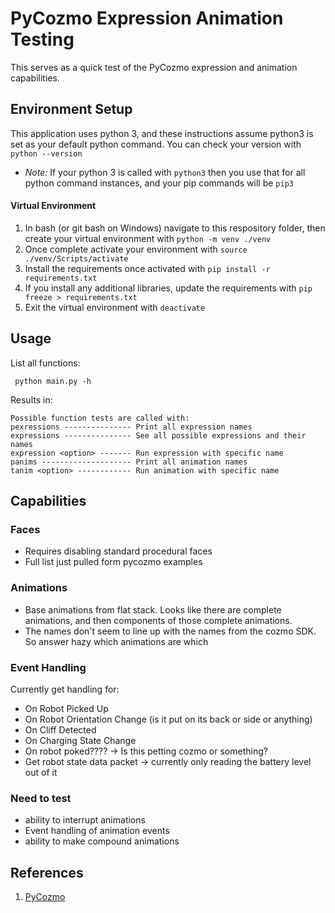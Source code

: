 # PyCozmo Expression Animation Testing

This serves as a quick test of the PyCozmo expression and animation capabilities.

## Environment Setup
This application uses python 3, and these instructions assume python3 is set as your default python command. You can check your version with ```python --version```

- *Note:* If your python 3 is called with ```python3``` then you use that for all python command instances, and your pip commands will be ```pip3```

#### Virtual Environment
1. In bash (or git bash on Windows) navigate to this respository folder, then create your virtual environment with ```python -m venv ./venv```
2. Once complete activate your environment with ```source ./venv/Scripts/activate```
3. Install the requirements once activated with ```pip install -r requirements.txt```
4. If you install any additional libraries, update the requirements with ```pip freeze > requirements.txt```
5. Exit the virtual environment with ```deactivate```

## Usage
List all functions:

``` python main.py -h```

Results in:
```
Possible function tests are called with:
pexressions --------------- Print all expression names
expressions --------------- See all possible expressions and their names
expression <option> ------- Run expression with specific name
panims -------------------- Print all animation names
tanim <option> ------------ Run animation with specific name
```

## Capabilities

### Faces
- Requires disabling standard procedural faces
- Full list just pulled form pycozmo examples

### Animations
- Base animations from flat stack. Looks like there are complete animations, and then components of those complete animations.
- The names don't seem to line up with the names from the cozmo SDK. So answer hazy which animations are which

### Event Handling
Currently get handling for:

- On Robot Picked Up
- On Robot Orientation Change (is it put on its back or side or anything)
- On Cliff Detected
- On Charging State Change
- On robot poked???? -> Is this petting cozmo or something?
- Get robot state data packet -> currently only reading the battery level out of it

### Need to test
- ability to interrupt animations
- Event handling of animation events
- ability to make compound animations

## References
1. [PyCozmo](https://github.com/zayfod/pycozmo)